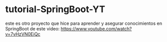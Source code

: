 # tutorial-SpringBoot-YT
este es otro proyecto que hice para aprender y asegurar conocimientos en SpringBoot de este video: https://www.youtube.com/watch?v=7vHzVN0EiQc
